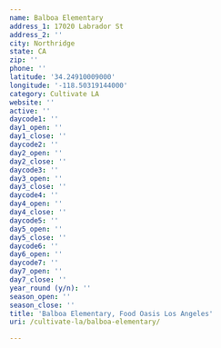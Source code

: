 ```yaml
---
name: Balboa Elementary
address_1: 17020 Labrador St
address_2: ''
city: Northridge
state: CA
zip: ''
phone: ''
latitude: '34.24910009000'
longitude: '-118.50319144000'
category: Cultivate LA
website: ''
active: ''
daycode1: ''
day1_open: ''
day1_close: ''
daycode2: ''
day2_open: ''
day2_close: ''
daycode3: ''
day3_open: ''
day3_close: ''
daycode4: ''
day4_open: ''
day4_close: ''
daycode5: ''
day5_open: ''
day5_close: ''
daycode6: ''
day6_open: ''
daycode7: ''
day7_open: ''
day7_close: ''
year_round (y/n): ''
season_open: ''
season_close: ''
title: 'Balboa Elementary, Food Oasis Los Angeles'
uri: /cultivate-la/balboa-elementary/

---
```


